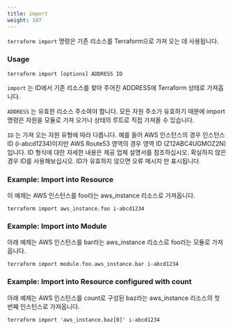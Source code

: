 ```yaml
---
title: import
weight: 107
---
```


`terraform import` 명령은 기존 리소스를 Terraform으로 가져 오는 데 사용됩니다.

### Usage

```
terraform import [options] ADDRESS ID
```

`import` 는 ID에서 기존 리소스를 찾아 주어진 ADDRESS에 Terraform 상태로 가져옵니다.

`ADDRESS` 는 유효한 리소스 주소여야 합니다. 모든 자원 주소가 유효하기 때문에 import 명령은 자원을 모듈로 가져 오거나 상태의 루트로 직접 가져올 수 있습니다.

`ID` 는 가져 오는 자원 유형에 따라 다릅니다. 예를 들어 AWS 인스턴스의 경우 인스턴스 ID (i-abcd1234)이지만 AWS Route53 영역의 경우 영역 ID (Z12ABC4UGMOZ2N)입니다. ID 형식에 대한 자세한 내용은 제공 업체 설명서를 참조하십시오. 확실하지 않은 경우 ID를 사용해보십시오. ID가 유효하지 않으면 오류 메시지 만 표시됩니다.

### Example: Import into Resource

이 예제는 AWS 인스턴스를 foo라는 aws_instance 리소스로 가져옵니다.

```
terraform import aws_instance.foo i-abcd1234
```

### Example: Import into Module

아래 예제는 AWS 인스턴스를 bar라는 aws_instance 리소스로 foo라는 모듈로 가져옵니다.

```
terraform import module.foo.aws_instance.bar i-abcd1234
```

### Example: Import into Resource configured with count

아래 예제는 AWS 인스턴스를 count로 구성된 baz라는 aws_instance 리소스의 첫 번째 인스턴스로 가져옵니다.

```
terraform import 'aws_instance.baz[0]' i-abcd1234
```
